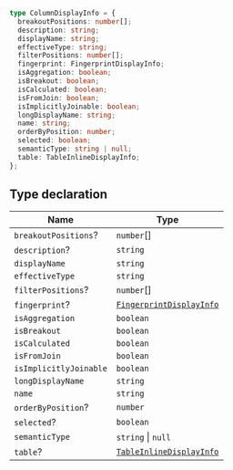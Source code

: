 ```ts
type ColumnDisplayInfo = {
  breakoutPositions: number[];
  description: string;
  displayName: string;
  effectiveType: string;
  filterPositions: number[];
  fingerprint: FingerprintDisplayInfo;
  isAggregation: boolean;
  isBreakout: boolean;
  isCalculated: boolean;
  isFromJoin: boolean;
  isImplicitlyJoinable: boolean;
  longDisplayName: string;
  name: string;
  orderByPosition: number;
  selected: boolean;
  semanticType: string | null;
  table: TableInlineDisplayInfo;
};
```

## Type declaration

| Name | Type |
| ------ | ------ |
| <a id="breakoutpositions"></a> `breakoutPositions`? | `number`[] |
| <a id="description"></a> `description`? | `string` |
| <a id="displayname"></a> `displayName` | `string` |
| <a id="effectivetype"></a> `effectiveType` | `string` |
| <a id="filterpositions"></a> `filterPositions`? | `number`[] |
| <a id="fingerprint"></a> `fingerprint`? | [`FingerprintDisplayInfo`](FingerprintDisplayInfo.md) |
| <a id="isaggregation"></a> `isAggregation` | `boolean` |
| <a id="isbreakout"></a> `isBreakout` | `boolean` |
| <a id="iscalculated"></a> `isCalculated` | `boolean` |
| <a id="isfromjoin"></a> `isFromJoin` | `boolean` |
| <a id="isimplicitlyjoinable"></a> `isImplicitlyJoinable` | `boolean` |
| <a id="longdisplayname"></a> `longDisplayName` | `string` |
| <a id="name"></a> `name` | `string` |
| <a id="orderbyposition"></a> `orderByPosition`? | `number` |
| <a id="selected"></a> `selected`? | `boolean` |
| <a id="semantictype"></a> `semanticType` | `string` \| `null` |
| <a id="table"></a> `table`? | [`TableInlineDisplayInfo`](TableInlineDisplayInfo.md) |

